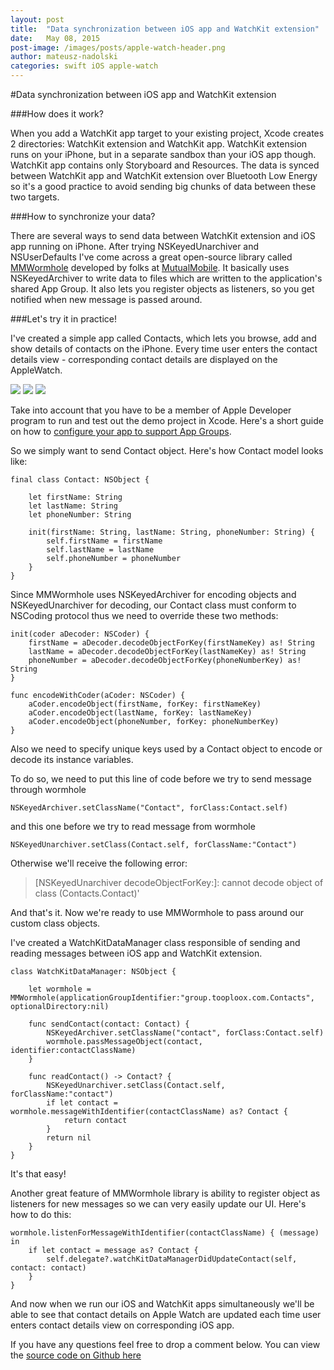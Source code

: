 ```yaml
---
layout: post
title:  "Data synchronization between iOS app and WatchKit extension"
date:   May 08, 2015
post-image: /images/posts/apple-watch-header.png
author: mateusz-nadolski
categories: swift iOS apple-watch
---
```


#Data synchronization between iOS app and WatchKit extension

###How does it work?

When you add a WatchKit app target to your existing project, Xcode creates 2 directories: WatchKit extension and WatchKit app. WatchKit extension runs on your iPhone, but in a separate sandbox than your iOS app though. WatchKit app contains only Storyboard and Resources. The data is synced between WatchKit app and WatchKit extension over Bluetooth Low Energy so it's a good practice to avoid sending big chunks of data between these two targets.

###How to synchronize your data?

There are several ways to send data between WatchKit extension and iOS app running on iPhone. After trying NSKeyedUnarchiver and NSUserDefaults I've come across a great open-source library called [MMWormhole](https://github.com/mutualmobile/MMWormhole) developed by folks at [MutualMobile](http://www.mutualmobile.com). It basically uses NSKeyedArchiver to write data to files which are written to the application's shared App Group. It also lets you register objects as listeners, so you get notified when new message is passed around.

###Let's try it in practice!

I've created a simple app called Contacts, which lets you browse, add and show details of contacts on the iPhone. Every time user enters the contact details view - corresponding contact details are displayed on the AppleWatch.

![](/images/posts/apple-watch-1.png) ![](/images/posts/apple-watch-2.png) ![](/images/posts/apple-watch-3.png)

Take into account that you have to be a member of Apple Developer program to run and test out the demo project in Xcode. Here's a short guide on how to [configure your app to support App Groups](https://developer.apple.com/library/ios/documentation/General/Conceptual/ExtensibilityPG/ExtensionScenarios.html).

So we simply want to send Contact object. Here's how Contact model looks like:

    final class Contact: NSObject {
    
        let firstName: String
        let lastName: String
        let phoneNumber: String
    
        init(firstName: String, lastName: String, phoneNumber: String) {
            self.firstName = firstName
            self.lastName = lastName
            self.phoneNumber = phoneNumber
        }
    }

Since MMWormhole uses NSKeyedArchiver for encoding objects and NSKeyedUnarchiver for decoding,
our Contact class must conform to NSCoding protocol thus we need to override these two methods:

    init(coder aDecoder: NSCoder) {
        firstName = aDecoder.decodeObjectForKey(firstNameKey) as! String
        lastName = aDecoder.decodeObjectForKey(lastNameKey) as! String
        phoneNumber = aDecoder.decodeObjectForKey(phoneNumberKey) as! String
    }
    
    func encodeWithCoder(aCoder: NSCoder) {
        aCoder.encodeObject(firstName, forKey: firstNameKey)
        aCoder.encodeObject(lastName, forKey: lastNameKey)
        aCoder.encodeObject(phoneNumber, forKey: phoneNumberKey)
    }

Also we need to specify unique keys used by a Contact object to encode or decode its instance variables.

To do so, we need to put this line of code before we try to send message through wormhole

    NSKeyedArchiver.setClassName("Contact", forClass:Contact.self)
    
and this one before we try to read message from wormhole
    
    NSKeyedUnarchiver.setClass(Contact.self, forClassName:"Contact")

Otherwise we'll receive the following error:

> [NSKeyedUnarchiver decodeObjectForKey:]: cannot decode object of class (Contacts.Contact)'

And that's it. Now we're ready to use MMWormhole to pass around our custom class objects.

I've created a WatchKitDataManager class responsible of sending and reading messages between iOS app and WatchKit extension.

    class WatchKitDataManager: NSObject {
        
        let wormhole = MMWormhole(applicationGroupIdentifier:"group.tooploox.com.Contacts", optionalDirectory:nil)
    
        func sendContact(contact: Contact) {
            NSKeyedArchiver.setClassName("contact", forClass:Contact.self)
            wormhole.passMessageObject(contact, identifier:contactClassName)
        }
    
        func readContact() -> Contact? {
            NSKeyedUnarchiver.setClass(Contact.self, forClassName:"contact")
            if let contact = wormhole.messageWithIdentifier(contactClassName) as? Contact {
                return contact
            }
            return nil
        }
    }

It's that easy!

Another great feature of MMWormhole library is ability to register object as listeners for new messages so we can very easily update our UI. Here's how to do this:

    wormhole.listenForMessageWithIdentifier(contactClassName) { (message) in
        if let contact = message as? Contact {
            self.delegate?.watchKitDataManagerDidUpdateContact(self, contact: contact)
        }
    }

And now when we run our iOS and WatchKit apps simultaneously we'll be able to see that contact details on Apple Watch are updated each time user enters contact details view on corresponding iOS app.

If you have any questions feel free to drop a comment below. You can view the [source code on Github here](https://github.com/mateusznadolski/Contacts)